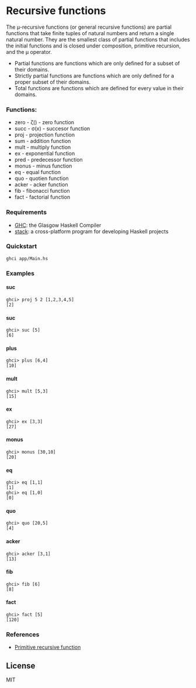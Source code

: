 
# Recursive functions
The μ-recursive functions (or general recursive functions) are partial functions that take finite tuples of natural numbers and return a single natural number. They are the smallest class of partial functions that includes the initial functions and is closed under composition, primitive recursion, and the μ operator.
* Partial functions are functions which are only defined for a subset of
their domains.
* Strictly partial functions are functions which are only defined for a
proper subset of their domains.
* Total functions are functions which are defined for every value in their
domains.

### Functions:
* zero - ζ() - zero function
* succ - σ(x) - succesor function
* proj - projection function
* sum - addition function
* mult - multiply function
* ex - exponential function
* pred - predecessor function
* monus - minus function
* eq - equal function
* quo - quotien function
* acker - acker function
* fib - fibonacci function
* fact - factorial function

### Requirements
* [GHC](https://www.haskell.org/ghc/): the Glasgow Haskell Compiler
* [stack](https://docs.haskellstack.org/en/stable/README/): a cross-platform program for developing Haskell projects
### Quickstart 
```shell
ghci app/Main.hs
```
### Examples

#### suc
```shell
ghci> proj 5 2 [1,2,3,4,5]
[2]
```
#### suc
```shell
ghci> suc [5]
[6]
```

#### plus
```shell
ghci> plus [6,4]
[10]
```

#### mult
```shell
ghci> mult [5,3]
[15]
```

#### ex
```shell
ghci> ex [3,3]
[27]
```
#### monus
```shell
ghci> monus [30,10]
[20]
```

#### eq
```shell
ghci> eq [1,1]
[1]
ghci> eq [1,0]
[0]
```
#### quo
```shell
ghci> quo [20,5]
[4]
```
#### acker
```shell
ghci> acker [3,1]
[13]
```
#### fib
```shell
ghci> fib [6]
[8]
```

#### fact
```shell
ghci> fact [5]
[120]
```

### References
* [Primitive recursive function](https://en.wikipedia.org/wiki/Primitive_recursive_function)











## License

MIT


